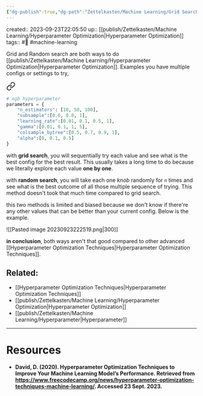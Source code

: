 ```yaml
---
{"dg-publish":true,"dg-path":"Zettelkasten/Machine Learning/Grid Search and Random Search.md","permalink":"/zettelkasten/machine-learning/grid-search-and-random-search/","dgHomeLink":true,"dgShowBacklinks":true,"dgShowLocalGraph":true,"dgShowInlineTitle":true,"dgShowFileTree":true,"dgEnableSearch":true,"dgShowToc":true,"dgLinkPreview":true,"dgShowTags":true,"noteIcon":1}
---
```



created:: 2023-09-23T22:05:50
up:: [[publish/Zettelkasten/Machine Learning/Hyperparameter Optimization\|Hyperparameter Optimization]]
tags:: #🌱 #machine-learning

Grid and Random search are both ways to do [[publish/Zettelkasten/Machine Learning/Hyperparameter Optimization\|Hyperparameter Optimization]]. Examples you have multiple configs or settings to try,

<div class="transclusion internal-embed is-loaded"><a class="markdown-embed-link" href="/zettelkasten/machine-learning/hyperparameter/#1tjq7j" aria-label="Open link"><svg xmlns="http://www.w3.org/2000/svg" width="24" height="24" viewBox="0 0 24 24" fill="none" stroke="currentColor" stroke-width="2" stroke-linecap="round" stroke-linejoin="round" class="svg-icon lucide-link"><path d="M10 13a5 5 0 0 0 7.54.54l3-3a5 5 0 0 0-7.07-7.07l-1.72 1.71"></path><path d="M14 11a5 5 0 0 0-7.54-.54l-3 3a5 5 0 0 0 7.07 7.07l1.71-1.71"></path></svg></a><div class="markdown-embed">



```python
# xgb hyperparameter
parameters = {  
	"n_estimators": [10, 50, 100],  
	"subsample":[0.6, 0.8, 1],  
	"learning_rate":[0.01, 0.1, 0.5, 1],  
	"gamma":[0.01, 0.1, 1, 5],  
	"colsample_bytree":[0.5, 0.7, 0.9, 1],  
	"alpha":[0, 0.1, 0.5]  
}
```

</div></div>


with **grid search**, you will sequentially try each value and see what is the best config for the best result. This usually takes a long time to do because we literally explore each value **one by one**.

with **random search**, you will take each one *knob* randomly for `n` times and see what is the best outcome of all those multiple sequence of trying. This method doesn't took that much time compared to grid search.

this two methods is limited and biased because we don't know if there're any other values that can be better than your current config. Below is the example.

![[Pasted image 20230923222519.png\|300]]

**in conclusion**, both ways aren't that good compared to other advanced [[Hyperparameter Optimization Techniques\|Hyperparameter Optimization Techniques]].

## Related:

- [[Hyperparameter Optimization Techniques\|Hyperparameter Optimization Techniques]]
- [[publish/Zettelkasten/Machine Learning/Hyperparameter Optimization\|Hyperparameter Optimization]]
- [[publish/Zettelkasten/Machine Learning/Hyperparameter\|Hyperparameter]]

---
# Resources

- #### David, D. (2020). Hyperparameter Optimization Techniques to Improve Your Machine Learning Model’s Performance. Retrieved from https://www.freecodecamp.org/news/hyperparameter-optimization-techniques-machine-learning/. Accessed 23 Sept. 2023.